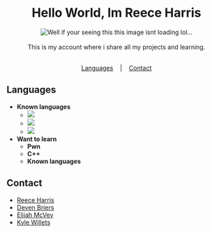 <h1 align="center">Hello World, Im Reece Harris</h1>

<p align=center>

  <img src="https://i.imgur.com/ze9ZN0R.png" alt="Well if your seeing this this image isnt loading lol..." />

  <br>
  <br>
  <span>This is my account where i share all my projects and learning.<br></span>
  <br>
</p>

<p align="center">
  <a href="#Languages">Languages</a>
  &nbsp;&nbsp;&nbsp;|&nbsp;&nbsp;&nbsp;
  <a href="#Contact">Contact</a>
</p>

## Languages
* <strong>Known languages</strong>
  * <strong><img src="https://img.shields.io/badge/Python-3-green.svg"></strong>
  * <strong><img src="https://img.shields.io/badge/Php-8.0.0.1-purple.svg"></strong>
  * <strong><img src="https://img.shields.io/badge/SQL-yellow.svg"></strong>
* <strong>Want to learn</strong>
  * <strong>Pwn</strong>
  * <strong>C++</strong>
  * <strong>Known languages</strong>

## Contact
* [Reece Harris](https://github.com/NotReeceHarris) 
* [Deven Briers](https://www.linkedin.com/in/deven-briers-5b62541bb/)
* [Elijah McVey](https://www.linkedin.com/in/elijah-mcvey-97a5b81bb/)
* [Kyle Willets](https://www.linkedin.com/in/kyle-willets-2315b81bb/)


